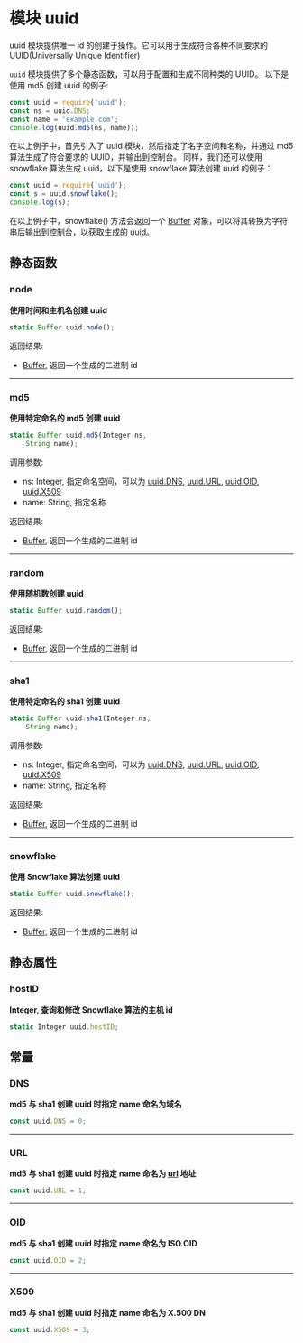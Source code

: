 # 模块 uuid
uuid 模块提供唯一 id 的创建于操作。它可以用于生成符合各种不同要求的 UUID(Universally Unique Identifier)

`uuid` 模块提供了多个静态函数，可以用于配置和生成不同种类的 UUID。
以下是使用 md5 创建 uuid 的例子:

```JavaScript
const uuid = require('uuid');
const ns = uuid.DNS;
const name = 'example.com';
console.log(uuid.md5(ns, name));
```

在以上例子中，首先引入了 uuid 模块，然后指定了名字空间和名称，并通过 md5 算法生成了符合要求的 UUID，并输出到控制台。
同样，我们还可以使用 snowflake 算法生成 uuid，以下是使用 snowflake 算法创建 uuid 的例子：

```JavaScript
const uuid = require('uuid');
const s = uuid.snowflake();
console.log(s);
```

在以上例子中，snowflake() 方法会返回一个 [Buffer](../../object/ifs/Buffer.md) 对象，可以将其转换为字符串后输出到控制台，以获取生成的 uuid。

## 静态函数
        
### node
**使用时间和主机名创建 uuid**

```JavaScript
static Buffer uuid.node();
```

返回结果:
* [Buffer](../../object/ifs/Buffer.md), 返回一个生成的二进制 id

--------------------------
### md5
**使用特定命名的 md5 创建 uuid**

```JavaScript
static Buffer uuid.md5(Integer ns,
    String name);
```

调用参数:
* ns: Integer, 指定命名空间，可以为 [uuid.DNS](uuid.md#DNS), [uuid.URL](uuid.md#URL), [uuid.OID](uuid.md#OID), [uuid.X509](uuid.md#X509)
* name: String, 指定名称

返回结果:
* [Buffer](../../object/ifs/Buffer.md), 返回一个生成的二进制 id

--------------------------
### random
**使用随机数创建 uuid**

```JavaScript
static Buffer uuid.random();
```

返回结果:
* [Buffer](../../object/ifs/Buffer.md), 返回一个生成的二进制 id

--------------------------
### sha1
**使用特定命名的 sha1 创建 uuid**

```JavaScript
static Buffer uuid.sha1(Integer ns,
    String name);
```

调用参数:
* ns: Integer, 指定命名空间，可以为 [uuid.DNS](uuid.md#DNS), [uuid.URL](uuid.md#URL), [uuid.OID](uuid.md#OID), [uuid.X509](uuid.md#X509)
* name: String, 指定名称

返回结果:
* [Buffer](../../object/ifs/Buffer.md), 返回一个生成的二进制 id

--------------------------
### snowflake
**使用 Snowflake 算法创建 uuid**

```JavaScript
static Buffer uuid.snowflake();
```

返回结果:
* [Buffer](../../object/ifs/Buffer.md), 返回一个生成的二进制 id

## 静态属性
        
### hostID
**Integer, 查询和修改 Snowflake 算法的主机 id**

```JavaScript
static Integer uuid.hostID;
```

## 常量
        
### DNS
**md5 与 sha1 创建 uuid 时指定 name 命名为域名**

```JavaScript
const uuid.DNS = 0;
```

--------------------------
### URL
**md5 与 sha1 创建 uuid 时指定 name 命名为 [url](url.md) 地址**

```JavaScript
const uuid.URL = 1;
```

--------------------------
### OID
**md5 与 sha1 创建 uuid 时指定 name 命名为 ISO OID**

```JavaScript
const uuid.OID = 2;
```

--------------------------
### X509
**md5 与 sha1 创建 uuid 时指定 name 命名为 X.500 DN**

```JavaScript
const uuid.X509 = 3;
```

